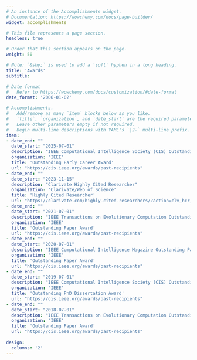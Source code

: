 ```yaml
---
# An instance of the Accomplishments widget.
# Documentation: https://wowchemy.com/docs/page-builder/
widget: accomplishments

# This file represents a page section.
headless: true

# Order that this section appears on the page.
weight: 50

# Note: `&shy;` is used to add a 'soft' hyphen in a long heading.
title: 'Awards'
subtitle:

# Date format
#   Refer to https://wowchemy.com/docs/customization/#date-format
date_format: '2006-01-02'

# Accomplishments.
#   Add/remove as many `item` blocks below as you like.
#   `title`, `organization`, and `date_start` are the required parameters.
#   Leave other parameters empty if not required.
#   Begin multi-line descriptions with YAML's `|2-` multi-line prefix.
item:
- date_end: ""
  date_start: "2025-07-01"
  description: "IEEE Computational Intelligence Society (CIS) Outstanding Early Career Award"
  organization: 'IEEE'
  title: 'Outstanding Early Career Award'
  url: "https://cis.ieee.org/awards/past-recipients"
- date_end: ""
  date_start: "2023-11-15"
  description: "Clarivate Highly Cited Researcher"
  organization: 'Clarivate/Web of Science'
  title: 'Highly Cited Researcher'
  url: "https://clarivate.com/highly-cited-researchers/?action=clv_hcr_members_filter&clv-paged=1&clv-category=&clv-institution=&clv-region=&clv-name=Cheng%2C%20Ran&utm_medium=Organic%2FSearch&utm_source=www-google-com"
- date_end: ""
  date_start: "2021-07-01"
  description: "IEEE Transactions on Evolutionary Computation Outstanding Paper Award"
  organization: 'IEEE'
  title: 'Outstanding Paper Award'
  url: "https://cis.ieee.org/awards/past-recipients"
- date_end: ""
  date_start: "2020-07-01"
  description: "IEEE Computational Intelligence Magazine Outstanding Paper Award"
  organization: 'IEEE'
  title: 'Outstanding Paper Award'
  url: "https://cis.ieee.org/awards/past-recipients"
- date_end: ""
  date_start: "2019-07-01"
  description: "IEEE Computational Intelligence Society (CIS) Outstanding PhD Dissertation Award"
  organization: 'IEEE'
  title: 'Outstanding PhD Dissertation Award'
  url: "https://cis.ieee.org/awards/past-recipients"
- date_end: ""
  date_start: "2018-07-01"
  description: "IEEE Transactions on Evolutionary Computation Outstanding Paper Award"
  organization: 'IEEE'
  title: 'Outstanding Paper Award'
  url: "https://cis.ieee.org/awards/past-recipients"
  
design:
  columns: '2' 
---
```

